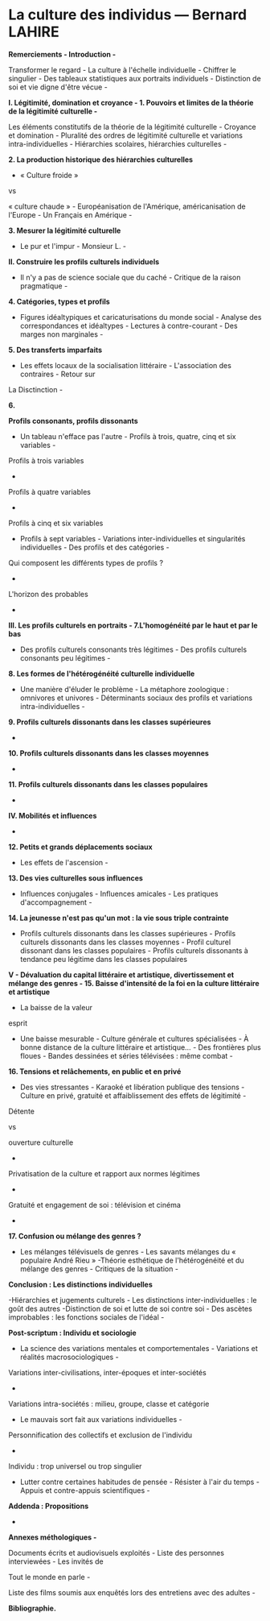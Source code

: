 # La culture des individus — Bernard LAHIRE

**Remerciements - Introduction -**

Transformer le regard - La culture à l'échelle individuelle - Chiffrer le singulier - Des tableaux statistiques aux portraits individuels - Distinction de soi et vie digne d'être vécue -

**I. Légitimité, domination et croyance - 1. Pouvoirs et limites de la théorie de la légitimité culturelle -**

Les éléments constitutifs de la théorie de la légitimité culturelle - Croyance et domination - Pluralité des ordres de légitimité culturelle et variations intra-individuelles - Hiérarchies scolaires, hiérarchies culturelles -

**2. La production historique des hiérarchies culturelles**

- « Culture froide »

vs

« culture chaude » - Européanisation de l'Amérique, américanisation de l'Europe - Un Français en Amérique -

**3. Mesurer la légitimité culturelle**

- Le pur et l'impur - Monsieur L. -

**II. Construire les profils culturels individuels**

- Il n'y a pas de science sociale que du caché - Critique de la raison pragmatique -

**4. Catégories, types et profils**

- Figures idéaltypiques et caricaturisations du monde social - Analyse des correspondances et idéaltypes - Lectures à contre-courant - Des marges non marginales -

**5. Des transferts imparfaits**

- Les effets locaux de la socialisation littéraire - L'association des contraires - Retour sur

La Disctinction -

**6.**

**Profils consonants, profils dissonants**

- Un tableau n'efface pas l'autre - Profils à trois, quatre, cinq et six variables -

Profils à trois variables

-

Profils à quatre variables

-

Profils à cinq et six variables

- Profils à sept variables - Variations inter-individuelles et singularités individuelles - Des profils et des catégories -

Qui composent les différents types de profils ?

-

L'horizon des probables

-

**III. Les profils culturels en portraits - 7.L'homogénéité par le haut et par le bas**

- Des profils culturels consonants très légitimes - Des profils culturels consonants peu légitimes -

**8. Les formes de l'hétérogénéité culturelle individuelle**

- Une manière d'éluder le problème - La métaphore zoologique : omnivores et univores - Déterminants sociaux des profils et variations intra-individuelles -

**9. Profils culturels dissonants dans les classes supérieures**

-

**10. Profils culturels dissonants dans les classes moyennes**

-

**11. Profils culturels dissonants dans les classes populaires**

-

**IV. Mobilités et influences**

-

**12. Petits et grands déplacements sociaux**

- Les effets de l'ascension -

**13. Des vies culturelles sous influences**

- Influences conjugales - Influences amicales - Les pratiques d'accompagnement -

**14. La jeunesse n'est pas qu'un mot : la vie sous triple contrainte**

- Profils culturels dissonants dans les classes supérieures - Profils culturels dissonants dans les classes moyennes - Profil culturel dissonant dans les classes populaires - Profils culturels dissonants à tendance peu légitime dans les classes populaires

**V - Dévaluation du capital littéraire et artistique, divertissement et mélange des genres - 15. Baisse d'intensité de la foi en la culture littéraire et artistique**

- La baisse de la valeur

esprit

- Une baisse mesurable - Culture générale et cultures spécialisées - À bonne distance de la culture littéraire et artistique… - Des frontières plus floues - Bandes dessinées et séries télévisées : même combat -

**16. Tensions et relâchements, en public et en privé**

- Des vies stressantes - Karaoké et libération publique des tensions - Culture en privé, gratuité et affaiblissement des effets de légitimité -

Détente

vs

ouverture culturelle

-

Privatisation de la culture et rapport aux normes légitimes

-

Gratuité et engagement de soi : télévision et cinéma

-

**17. Confusion ou mélange des genres ?**

- Les mélanges télévisuels de genres - Les savants mélanges du « populaire André Rieu » -Théorie esthétique de l'hétérogénéité et du mélange des genres - Critiques de la situation -

**Conclusion : Les distinctions individuelles**

-Hiérarchies et jugements culturels - Les distinctions inter-individuelles : le goût des autres -Distinction de soi et lutte de soi contre soi - Des ascètes improbables : les fonctions sociales de l'idéal -

**Post-scriptum : Individu et sociologie**

- La science des variations mentales et comportementales - Variations et réalités macrosociologiques -

Variations inter-civilisations, inter-époques et inter-sociétés

-

Variations intra-sociétés : milieu, groupe, classe et catégorie

- Le mauvais sort fait aux variations individuelles -

Personnification des collectifs et exclusion de l'individu

-

Individu : trop universel ou trop singulier

- Lutter contre certaines habitudes de pensée - Résister à l'air du temps - Appuis et contre-appuis scientifiques -

**Addenda : Propositions**

-

**Annexes méthologiques -**

Documents écrits et audiovisuels exploités - Liste des personnes interviewées - Les invités de

Tout le monde en parle -

Liste des films soumis aux enquêtés lors des entretiens avec des adultes -

**Bibliographie.**



